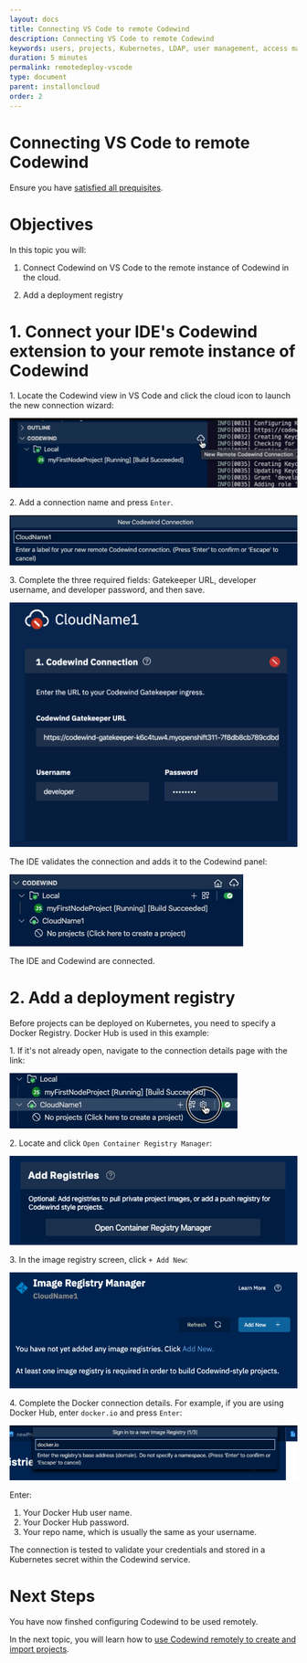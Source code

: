 ```yaml
---
layout: docs
title: Connecting VS Code to remote Codewind
description: Connecting VS Code to remote Codewind
keywords: users, projects, Kubernetes, LDAP, user management, access management, login, deployment, pod, security, securing cloud connection, remote deployment of Codewind
duration: 5 minutes
permalink: remotedeploy-vscode
type: document
parent: installoncloud
order: 2
---
```


# Connecting VS Code to remote Codewind

Ensure you have [satisfied all prequisites](./remote-codewind-overview.html). 

# Objectives

In this topic you will:

1. Connect Codewind on VS Code to the remote instance of Codewind in the cloud. 

2. Add a deployment registry

# 1. Connect your IDE's Codewind extension to your remote instance of Codewind

1\. Locate the Codewind view in VS Code and click the cloud icon to launch the new connection wizard:

![New Connection](./images/remotevs/newConnection.png)

2\. Add a connection name and press `Enter`.

![Name Connection](./images/remotevs/connectionName.png)

3\. Complete the three required fields: Gatekeeper URL, developer username, and developer password, and then save.

![Required Fields](./images/remotevs/connectionCreds.png)

The IDE validates the connection and adds it to the Codewind panel:

![Validate settings](./images/remotevs/connectionAdded.png)

The IDE and Codewind are connected.

# 2. Add a deployment registry

Before projects can be deployed on Kubernetes, you need to specify a Docker Registry. Docker Hub is used in this example: 

1\. If it's not already open, navigate to the connection details page with the link:

![Docker Registry](./images/remotevs/connectionSettings.png)

2\. Locate and click `Open Container Registry Manager`:

![Open Registry Manager](./images/remotevs/registryManager.png)

3\. In the image registry screen, click `+ Add New`:

![Adding Registry](./images/remotevs/ImageRegistries.png)

4\. Complete the Docker connection details. For example, if you are using Docker Hub, enter `docker.io` and press `Enter`:

![New Registry](./images/remotevs/newReg1.png)

Enter:

1. Your Docker Hub user name.
2. Your Docker Hub password.
3. Your repo name, which is usually the same as your username.

The connection is tested to validate your credentials and stored in a Kubernetes secret within the Codewind service.

# Next Steps

You have now finshed configuring Codewind to be used remotely. 

In the next topic, you will learn how to [use Codewind remotely to create and import projects](./remotedeploy-projects-vscode.html).
